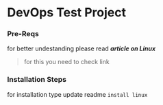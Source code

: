 # DevOps Test Project 

### Pre-Reqs
for better undestanding please read ***article on Linux***
> for this you need to check link 

### Installation Steps
for installation type update readme `install linux`
